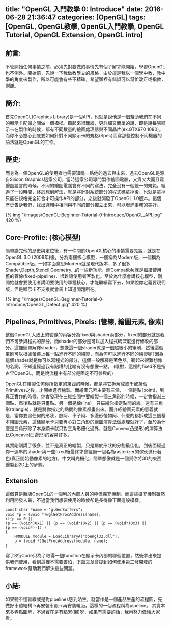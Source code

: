 title: "OpenGL 入門教學 0: Introduce"
date: 2016-06-28 21:36:47
categories: [OpenGL]
tags: [OpenGL, OpenGL教學, OpenGL入門教學, OpenGL Tutorial, OpenGL Extension, OpenGL intro]
---
## 前言: ##
不管開始任何事情之前，必須先對要做的事情先有個了解才能開始，學習OpenGL也不例外。開始前，先說一下我做教學文的風格，由於這是我以一個學中教，教中學的角度來製作，所以可能會有些不精確，希望哪裡有錯誤可以幫忙改正或指教，謝謝。


## 簡介: ##
首先OpenGL(Graphics Library)是一個API，也就是說他是一個幫助我們在不同的顯示卡配備之間做一個橋樑。聽起來很籠統，更詳細又簡單的說，即是說每張顯示卡在製作的時候，都有不同數量的繪圖處理器與不同晶片(ex.GTX970 1080)。而你不必擔心到底要如何針對不同顯示卡的規格(Spec)而寫那些控制不同機器的語法就是OpenGL的工作。


## 歷史: ## 
而身為一個OpenGL的使用者也需要知曉一點他的過去與未來，過去OpenGL是源自Silicon Graphics這家公司，當時這家公司專門製作繪圖電腦，又貴又大而且寫繪圖語言的時候，不同的繪圖電腦會有不同的寫法，完全沒有一個統一的規範。經過了一段時間，終於想到解法，就是將針對系統部分的程式碼拿掉後，也就是拿掉只能在規格完全符合才可操作API的部分，之後就開發了OpenGL 1.0版本。這個歷史告訴我們，找出邏輯中相同與不同的部分獨立出來，可以增進事務的美好。

{% img "/images/OpenGL-Beginner-Tutorial-0-Introduce/OpenGL_API.jpg" 420 %}
<!--more-->
## Core-Profile: (核心模型) ##
簡單講完他的歷史與定位後，有一件關於OpenGL核心的事情需要先說，就是在OpenGL 3.0 (2008年)後，分為兩個核心模型，一個稱為Modern版，一個稱為Compatible版。一如字面意思Modern就是現代版本，多了很多Shader,Depth,Stencil,Geometry...的一些新功能，而Compatible就是繼續使用舊的管線(fixed-pipeline)，很難讓使用者客製化。至於為什麼會講核心模型，剛開始就會要使用者講明要使用的哪種核心，才能繼續寫下去，如果說你定義要現代版，但是顯示卡不支援就會馬上知道問題所在。

{% img "/images/OpenGL-Beginner-Tutorial-0-Introduce/OpenGL_Detect.jpg" 420 %}

## Pipelines, Primitives, Pixels: (管線, 繪圖元素, 像素) ##
整個OpenGL大致上的管線的內容分為fixed與shader兩部分，fixed的部分就是我們不可參與程式的部分，而shader的部分是可以加入程式碼深度進行修改的部分。這裡簡單解釋shader，想像這一個shader就是一個超級小的筆刷，然後這個筆刷可以根據螢幕上每一點進行不同的繪製，而為何可以進行不同的繪製呢?因為這個shader就是你可以寫程式的部分，這個一般解釋是著色器，聽起來很難想像的名詞，不知道經過我有點糟的比喻有沒有想像一點。
(哦對，這裡的fixed不是指古早OpenGL，而是說流程中有部分是固定不可參與的)

OpenGL在繪製任何你所指定的東西的時候，都是將它拆解成或千或萬個Primitives之後，才開始進行繪製。而繪圖元素主要有三個，一個是點(point)，到真正實作的時候，你會發現在三維空間中要繪製一個三角形的時候，一定會指派三個點，然後點就是只畫點。另一個是線(line)，只描繪你指定點間的線。還有三角形(triangle)，就是將你指定的點間的像素都畫出來。而介紹繪圖元素的意義就是，當你要畫任何的形狀，臉阿、車子阿、多邊形怪物阿、什麼的都拆成這三個基本繪圖元素，這樣顯示卡只要專心對三角形的繪圖演算法做處理就好了，至於為什麼是三角形除了本身顯卡就只對三角形優化過外，就是Convex(凸邊形)的演算法比Concave(凹邊形)的容易許多。

其實剛剛講了很多，並不是真正的繪製，只是屬於形狀的分割最佳化，到後面經過你一連串的shader與一些fixed後最終才會經過一個名為rasterizer的傢伙進行著色(真正開始動像素的地方)，中文叫光柵化，簡單想像就是一個幫你將3D的東西繪製到2D上的步驟。


## Extension ##
這個算是新版OpenGL的一個利於內部人員的極佳擴充機制，而這些擴充機制雖然利用開發人員，不過當我們想要使用的時候卻是長得像下面這般模樣。
```
const char *name = "glGenBuffers";
void *p = (void *)wglGetProcAddress(name);
if(p == 0 ||
(p == (void*)0x1) || (p == (void*)0x2) || (p == (void*)0x3) ||
(p == (void*)-1) )
{
	HMODULE module = LoadLibraryA("opengl32.dll");
	p = (void *)GetProcAddress(module, name);
}
```
寫了8行Code只為了取得一個function在顯示卡內部的哪個位置，然後拿出來提供我們使用，看到這裡不需要害怕，[下篇](/2016/07/05/OpenGL-Beginner-Tutorial-1-Setting_Up_Enviroment)文章會提到如何使用第三發開發的framework幫助我們解決這些問題。

## 小結: ##
如果聽不懂管線或是對pipelines感到陌生，就當作是一個產品生產的流程圖，先做好車體結構->再安裝車殼->再安裝輪胎，這樣的一個流程稱為pipeline。
其實本來多弄點圖解，不過實在是有點累(懶)呀，如果有需要的話，我再努力做給大家看。